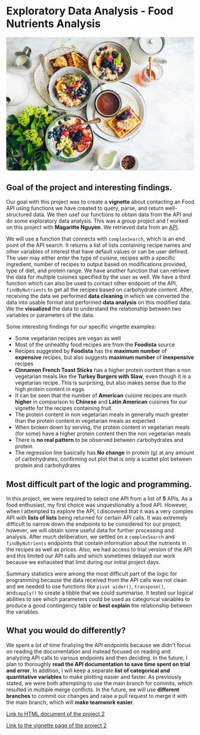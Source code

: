 # Exploratory Data Analysis - Food Nutrients Analysis

![Food API Analysis](/docs/assets/img/food-API.jpg)

## Goal of the project and interesting findings.

Our goal with this project was to create a **vignette** about contacting an Food API using functions we have created to 
query, parse, and return well-structured data. We then usef our functions to obtain data from the API and do some exploratory data analysis. This was a group project
and I worked on this project with **Magaritte Nguyen**. We retrieved data from an [API](https://spoonacular.com/food-api/docs). 

We will use a function that connects with `complexSearch`, which is an end point of the API search. It returns a list of lists containing recipe names and other variables of interest that have default values or can be user defined. The user may either enter the type of cuisine, recipes with a specific ingredient, number of recipes to output based on modifications provided, type of diet, and protein range. We have another function that can retrieve the data for multiple cuisines specified by the user as well. We have a third function which can also be used to contact other endpoint of the API, `findByNutrients` to get all the recipes based on carbohydrate content. After, receiving the data we performed **data cleaning** in which we converted the data into usable format and performed **data analysis** on this modified data. We the **visualized** the data to understand the relationship between two variables or parameters of the data.

Some interesting findings for our specific vingette examples:
- Some vegetarian recipes are vegan as well
- Most of the unhealthy food recipes are from the **Foodista** source
- Recipes suggested by **Foodista** has the **maximum number** of **expensive** recipes, but also suggests **maximum number** of **inexpensive** recipes
- **Cinnamon French Toast Sticks** has a higher protein content than a non vegetarian meals like the **Turkey Burgers with Slaw**, even though it is a vegetarian recipe. This is surprising, but also makes sense due to the high protein content in eggs
- It can be seen that the number of **American** cuisine recipes are much **higher** in comparison to **Chinese** and **Latin American** cuisines for our vignette for the recipes containing fruit.
- The protein content in non vegetarian meals in generally much greater than the protein content in vegetarian meals as expected
- When broken down by serving, the protein content in vegetarian meals (for some) have a higher protein content then the non vegetarian meals
- There is **no real pattern** to be observed between carbohydrates and protein
- The regression line basically has **No change** in protein (g) at any amount of carbohydrates, confirming out plot that is only a scattet plot between protein and carbohydrates

## Most difficult part of the logic and programming.

In this project, we were required to select one API from a list of **5** APIs. As a food enthusiast, my first choice was unquestionably a food API. However, when I 
attempted to explore the API, I discovered that it was a very complex API with **lists of lists** being returned for certain API calls. It was extremely difficult to
narrow down the endpoints to be considered for our project; however, we will obtain some useful data for further processing and analysis. After much deliberation, 
we settled on a `complexSearch` and `findByNutrients` endpoints that contain information about the nutrients in the recipes as well as prices. Also, we had access to
trial version of the API and this limited our API calls and which sometimes delayed our work because we exhausted that limit during our initial project days. 

Summary statistics were among the most difficult part of the logic for programming because the data received from the API calls was not clean and we needed to use 
functions like `pivot wider()`, `transpose()`, and`sapply()` to create a tibble that we could summarise. It tested our logical abilities to see which parameters 
could be used as categorical variables to produce a good contingency table or **best explain** the relationship between the variables.

## What you would do differently?

We spent a lot of time finalizing the API endpoints because we didn't focus on reading the documentation and instead focused on reading and analyzing API calls to various endpoints and then deciding. In the future, I plan to thoroughly **read the API documentation to save time spent on trial and error**. In addition, I will keep a separate **list of categorical and quantitative variables** to make plotting easier and faster. As previously stated, we were both attempting to use the main branch for commits, which resulted in multiple merge conflicts. In the future, we will use **different branches** to commit our changes and raise a pull request to merge it with the main branch, which will **make teamwork easier**.

[Link to HTML document of the project 2](https://suyogd9.github.io/README.html)

[Link to the vignette page of the project 2](https://pages.github.ncsu.edu/sdharma2/ST558_Project_2_C/)
